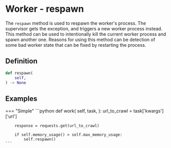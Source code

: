# Worker - respawn

The `respawn` method is used to respawn the worker's process. The supervisor gets the exception, and triggers a new worker process instead. This method can be used to intentionally kill the current worker process and spawn another one. Reasons for using this method can be detection of some bad worker state that can be fixed by restarting the process.


## Definition

```python
def respawn(
    self,
) -> None
```


## Examples

=== "Simple"
    ```python
    def work(
        self,
        task,
    ):
        url_to_crawl = task['kwargs']['url']

        response = requests.get(url_to_crawl)

        if self.memory_usage() > self.max_memory_usage:
            self.respawn()
    ```
